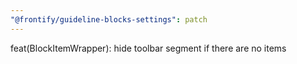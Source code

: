 ```yaml
---
"@frontify/guideline-blocks-settings": patch
---
```


feat(BlockItemWrapper): hide toolbar segment if there are no items
